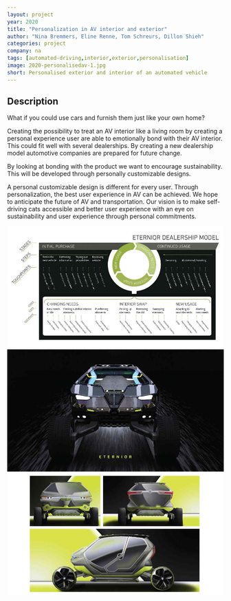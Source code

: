 ```yaml
---
layout: project
year: 2020
title: "Personalization in AV interior and exterior"
author: "Nina Bremmers, Eline Renne, Tom Schreurs, Dillon Shieh"
categories: project
company: na
tags: [automated-driving,interior,exterior,personalisation]
image: 2020-personalisedav-1.jpg
short: Personalised exterior and interior of an automated vehicle
---
```


## Description
What if you could use cars and furnish them just like your own home?

Creating the possibility to treat an AV interior like a living room by creating a personal experience user are able to emotionally bond with their AV interior. This could fit well with several dealerships. By creating a new dealership model automotive companies are prepared for future change.

By looking at bonding with the product we want to encourage sustainability. This will be developed through personally customizable designs.

A personal customizable design is different for every user. Through personalization, the best user experience in AV can be achieved. We hope to anticipate the future of AV and transportation. Our vision is to make self-driving cats accessible and better user experience with an eye on sustainability and user experience through personal commitments.

<div class="project-image">
  <img src="/assets/img/2020-personalisedav-2.jpg">
</div>
<div class="project-image">
  <img src="/assets/img/2020-personalisedav-3.jpg">
</div>
<div class="project-image">
  <img src="/assets/img/2020-personalisedav-4.jpg">
</div>

